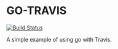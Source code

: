 GO-TRAVIS
========
[![Build Status](https://travis-ci.org/nadnerb/go-travis.svg?branch=master)](https://travis-ci.org/nadnerb/go-travis)

A simple example of using go with Travis.
